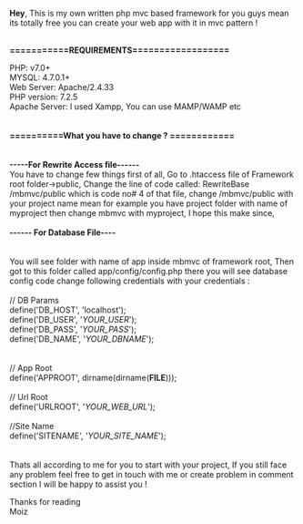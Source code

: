 <b>Hey</b>, This is my own written php mvc based framework for you guys mean its totally free you can create your web app with it in mvc pattern !<br>
<br>

<b>===========REQUIREMENTS==================</b><br>

PHP:           v7.0+<br>
MYSQL:         4.7.0.1+<br>
Web Server:    Apache/2.4.33<br>
PHP version:   7.2.5<br>
Apache Server: I used Xampp, You can use MAMP/WAMP etc<br>
<br>
<br>
<b>==========What you have to change ? ============</b><br>
  <br>
  <br>
  <b>-----For Rewrite Access file------</b><br>
  You have to change few things first of all, Go to .htaccess file of Framework root folder->public, Change the line of code called:     RewriteBase /mbmvc/public which is code no# 4 of that file, change /mbmvc/public with your project name mean for example you have project folder with name of myproject then change mbmvc with myproject, I hope this make since, 
  <br>
  <br>
  <b>------ For Database File----</b><br>
  <br>
  <br>
  You will see folder with name of app inside mbmvc of framework root, Then got to this folder called app/config/config.php there you will see database config code change following credentials with your credentials : <br>
  <br>
  // DB Params<br>
define('DB_HOST', 'localhost');<br>
define('DB_USER', '_YOUR_USER_');<br>
define('DB_PASS', '_YOUR_PASS_');<br>
define('DB_NAME', '_YOUR_DBNAME_'); <br>   
<br>
 // App Root<br>
 define('APPROOT', dirname(dirname(__FILE__)));<br>
<br>
 // Url Root<br>
 define('URLROOT', '_YOUR_WEB_URL_');<br>
<br>
 //Site Name<br>
 define('SITENAME', '_YOUR_SITE_NAME_');<br>
 <br>
 <br>
Thats all according to me for you to start with your project, If you still face any problem feel free to get in touch with me or create problem in comment section I will be happy to assist you !<br>

Thanks for reading<br>
Moiz


